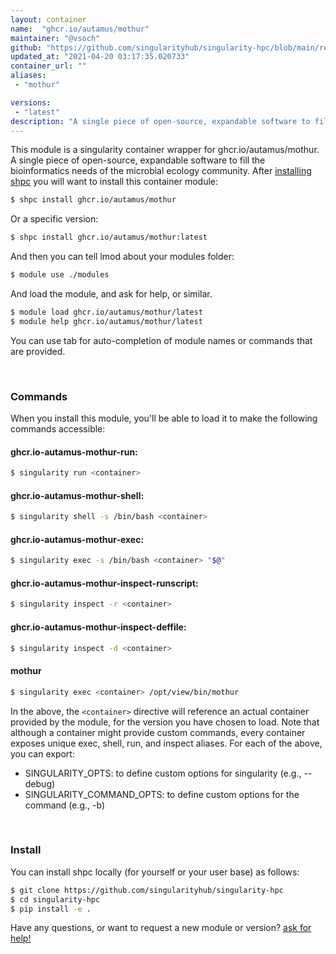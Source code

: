 ```yaml
---
layout: container
name:  "ghcr.io/autamus/mothur"
maintainer: "@vsoch"
github: "https://github.com/singularityhub/singularity-hpc/blob/main/registry/ghcr.io/autamus/mothur/container.yaml"
updated_at: "2021-04-20 03:17:35.020733"
container_url: ""
aliases:
 - "mothur"

versions:
 - "latest"
description: "A single piece of open-source, expandable software to fill the bioinformatics needs of the microbial ecology community."
---
```


This module is a singularity container wrapper for ghcr.io/autamus/mothur.
A single piece of open-source, expandable software to fill the bioinformatics needs of the microbial ecology community.
After [installing shpc](#install) you will want to install this container module:

```bash
$ shpc install ghcr.io/autamus/mothur
```

Or a specific version:

```bash
$ shpc install ghcr.io/autamus/mothur:latest
```

And then you can tell lmod about your modules folder:

```bash
$ module use ./modules
```

And load the module, and ask for help, or similar.

```bash
$ module load ghcr.io/autamus/mothur/latest
$ module help ghcr.io/autamus/mothur/latest
```

You can use tab for auto-completion of module names or commands that are provided.

<br>

### Commands

When you install this module, you'll be able to load it to make the following commands accessible:

#### ghcr.io-autamus-mothur-run:

```bash
$ singularity run <container>
```

#### ghcr.io-autamus-mothur-shell:

```bash
$ singularity shell -s /bin/bash <container>
```

#### ghcr.io-autamus-mothur-exec:

```bash
$ singularity exec -s /bin/bash <container> "$@"
```

#### ghcr.io-autamus-mothur-inspect-runscript:

```bash
$ singularity inspect -r <container>
```

#### ghcr.io-autamus-mothur-inspect-deffile:

```bash
$ singularity inspect -d <container>
```


#### mothur
       
```bash
$ singularity exec <container> /opt/view/bin/mothur
```



In the above, the `<container>` directive will reference an actual container provided
by the module, for the version you have chosen to load. Note that although a container
might provide custom commands, every container exposes unique exec, shell, run, and
inspect aliases. For each of the above, you can export:

 - SINGULARITY_OPTS: to define custom options for singularity (e.g., --debug)
 - SINGULARITY_COMMAND_OPTS: to define custom options for the command (e.g., -b)

<br>
  
### Install

You can install shpc locally (for yourself or your user base) as follows:

```bash
$ git clone https://github.com/singularityhub/singularity-hpc
$ cd singularity-hpc
$ pip install -e .
```

Have any questions, or want to request a new module or version? [ask for help!](https://github.com/singularityhub/singularity-hpc/issues)